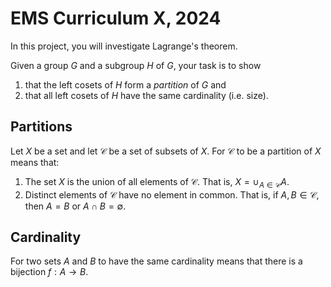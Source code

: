 # EMS Curriculum X, 2024

In this project, you will investigate Lagrange's theorem.

Given a group $G$ and a subgroup $H$ of $G$, your task is to show

1. that the left cosets of $H$ form a *partition* of $G$ and
2. that all left cosets of $H$ have the same cardinality (i.e. size).

## Partitions

Let $X$ be a set and let $\mathcal{C}$ be a set of subsets of $X$. For $\mathcal C$
to be a partition of $X$ means that:

1. The set $X$ is the union of all elements of $\mathcal C$. That is, $X = \cup_{A \in \mathcal{C}} A$.
2. Distinct elements of $\mathcal C$ have no element in common. That is, if $A, B \in \mathcal C$, then $A = B$ or $A \cap B = \emptyset$.

## Cardinality

For two sets $A$ and $B$ to have the same cardinality means that there is a bijection $f : A \to B$.